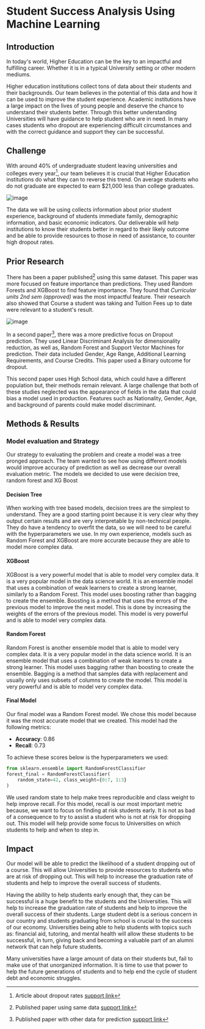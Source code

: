 # Student Success Analysis Using Machine Learning

## Introduction

In today's world, Higher Education can be the key to an impactful and
fulfilling career. Whether it is in a typical University setting or
other modern mediums.

Higher education institutions collect tons of data about their students
and their backgrounds. Our team believes in the potential of this data
and how it can be used to improve the student experience. Academic institutions
have a large impact on the lives of young people and deserve the chance 
to understand their students better. Through this better understanding
Universities will have guidance to help student who are in need. In many 
cases students who dropout are experiencing difficult circumstances and 
with the correct guidance and support they can be successful.

## Challenge

With around 40% of undergraduate student leaving universities and colleges
every year[^1], our team believes it is crucial that Higher Education institutions
do what they can to reverse this trend. On average students who do not graduate are
expected to earn $21,000 less than college graduates.

![image](https://github.com/user-attachments/assets/c814dd34-a4c6-4116-be24-5ca10fa17e54)

The data we will be using collects information about prior student experience, background
of students immediate family, demographic information, and basic economic indicators.
Our deliverable will help institutions to know their students better in regard to their
likely outcome and be able to provide resources to those in need of assistance, to counter 
high dropout rates.

[^1]: Article about dropout rates [support link](https://research.com/universities-colleges/college-dropout-rates)

## Prior Research

There has been a paper published[^2] using this same dataset. This paper was more 
focused on feature importance than predictions. They used Random Forests and XGBoost to find
feature importance. They found that *Curricular units 2nd sem (approved)* was the most
impactful feature. Their research also showed that Course a student was taking and Tuition
Fees up to date were relevant to a student's result.

![image](https://github.com/user-attachments/assets/34ebde19-9d00-4cc3-8a61-a1bc5bd29a79)

In a second paper[^3], there was a more predictive focus on Dropout prediction. They used
Linear Discriminant Analysis for dimensionality reduction, as well as, Random Forest and 
Support Vector Machines for prediction. Their data included Gender, Age Range, Additional
Learning Requirements, and Course Credits. This paper used a Binary outcome for dropout.


This second paper uses High School data, which could have a different population but, 
their methods remain relevant. A large challenge that both of these studies neglected was the
appearance of fields in the data that could bias a model used in production. Features such as
Nationality, Gender, Age, and background of parents could make model discriminant.

[^2]: Published paper using same data [support link](https://www.mdpi.com/journal/data)
[^3]: Published paper with other data for prediction [support link](https://link.springer.com/chapter/10.1007/978-3-030-52237-7_11)

## Methods & Results

### Model evaluation and Strategy
Our strategy to evaluating the problem and create a model was a tree pronged approach. The team wanted to see 
how using different models would improve accuracy of prediction as well as decrease our overall evaluation metric. 
The models we decided to use were decision tree, random forest and XG Boost

#### Decision Tree

When working with tree based models, decision trees are the simplest to understand. They are a good starting point
because it is very clear why they output certain results and are very interpretable by non-technical people.
They do have a tendency to overfit the data, so we will need to be careful with the hyperparameters we use.
In my own experience, models such as Random Forest and XGBoost are more accurate because they are able to model 
more complex data.

#### XGBoost

XGBoost is a very powerful model that is able to model very complex data. It is a very popular model in the 
data science world. It is an ensemble model that uses a combination of weak learners to create a strong learner, 
similarly to a Random Forest. This model uses boosting rather than bagging to create the ensemble. Boosting is
a method that uses the errors of the previous model to improve the next model. This is done by increasing the
weights of the errors of the previous model. This model is very powerful and is able to model very complex data.

#### Random Forest

Random Forest is another ensemble model that is able to model very complex data. It is a very popular model in the
data science world. It is an ensemble model that uses a combination of weak learners to create a strong learner.
This model uses bagging rather than boosting to create the ensemble. Bagging is a method that samples data with 
replacement and usually only uses subsets of columns to create the model. This model is very powerful and is able
to model very complex data.

#### Final Model

Our final model was a Random Forest model. We chose this model because it was the most accurate model that we
created. This model had the following metrics:

- **Accuracy**: 0.86
- **Recall**: 0.73

To achieve these scores below is the hyperparameters we used:

```python
from sklearn.ensemble import RandomForestClassifier
forest_final = RandomForestClassifier(
    random_state=42, class_weight={0:7, 1:3}
)
```

We used random state to help make trees reproducible and class weight to help improve recall.
For this model, recall is our most important metric because, we want to focus on finding 
at risk students early. It is not as bad of a consequence to try to assist a student who is 
not at risk for dropping out. This model will help provide some focus to Universities on 
which students to help and when to step in.

## Impact

Our model will be able to predict the likelihood of a student dropping out of a course. This will allow Universities
to provide resources to students who are at risk of dropping out. This will help to increase the graduation rate of
students and help to improve the overall success of students.

Having the ability to help students early enough that, they can be successful is a huge benefit to the students and
the Universities. This will help to increase the graduation rate of students and help to improve the overall success
of their students. Large student debt is a serious concern in our country and students graduating from school is crucial
to the success of our economy. Universities being able to help students with topics such as: financial aid, tutoring,
and mental health will allow these students to be successful, in turn, giving back and becoming a valuable part of
an alumni network that can help future students.

Many universities have a large amount of data on their students but, fail to make use of that unorganized information.
It is time to use that power to help the future generations of students and to help end the cycle of student debt and
economic struggles.
